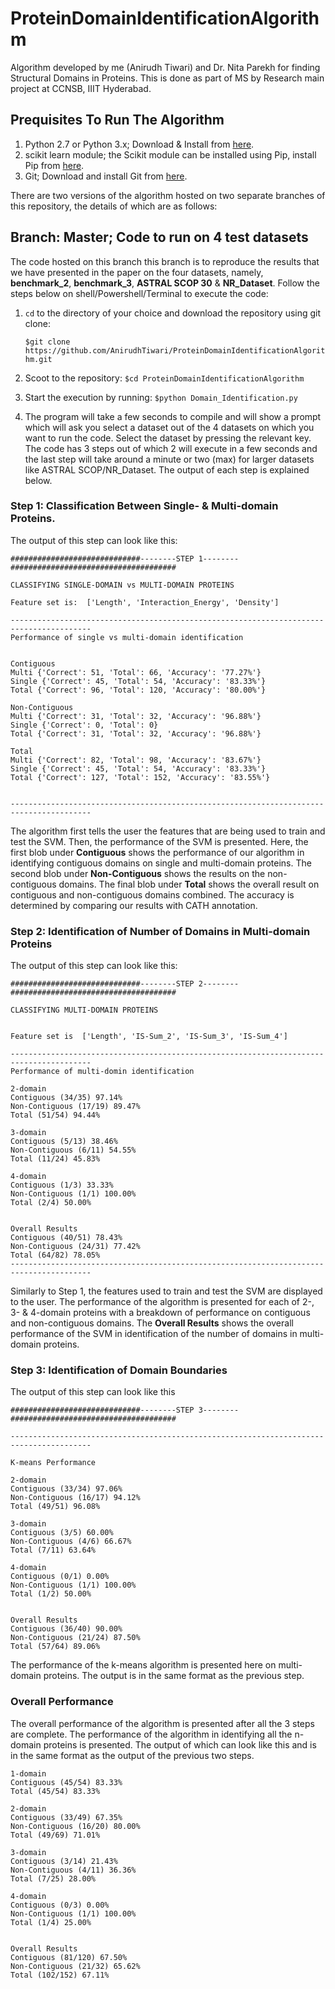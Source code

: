 # ProteinDomainIdentificationAlgorithm
Algorithm developed by me (Anirudh Tiwari) and Dr. Nita Parekh for finding Structural Domains in Proteins. This is done as part of MS by Research main project at CCNSB, IIIT Hyderabad.

## Prequisites To Run The Algorithm
1. Python 2.7 or Python 3.x; Download & Install from [here](https://www.python.org/downloads/).
2. scikit learn module; the Scikit module can be installed using Pip, install Pip from [here](https://pip.pypa.io/en/stable/installing/).
3. Git; Download and install Git from [here](https://git-scm.com/book/en/v2/Getting-Started-Installing-Git).

There are two versions of the algorithm hosted on two separate branches of this repository, the details of which are as follows:

## Branch: Master; Code to run on 4 test datasets ##
The code hosted on this branch this branch is to reproduce the results that we have presented in the paper on the four datasets, namely, **benchmark_2**, **benchmark_3**, **ASTRAL SCOP 30** & **NR_Dataset**. Follow the steps below on shell/Powershell/Terminal to execute the code:
1. `cd` to the directory of your choice and download the repository using git clone:

   ```$git clone https://github.com/AnirudhTiwari/ProteinDomainIdentificationAlgorithm.git```

2. Scoot to the repository: `$cd ProteinDomainIdentificationAlgorithm`

3. Start the execution by running: `$python Domain_Identification.py`

4. The program will take a few seconds to compile and will show a prompt which will ask you select a dataset out of the 4 datasets on which you want to run the code. Select the dataset by pressing the relevant key. The code has 3 steps out of which 2 will execute in a few seconds and the last step will take around a minute or two (max) for larger datasets like ASTRAL SCOP/NR_Dataset. The output of each step is explained below.

### Step 1: Classification Between Single- & Multi-domain Proteins.
The output of this step can look like this:

```
#############################--------STEP 1--------#####################################

CLASSIFYING SINGLE-DOMAIN vs MULTI-DOMAIN PROTEINS

Feature set is:  ['Length', 'Interaction_Energy', 'Density']

----------------------------------------------------------------------------------------
Performance of single vs multi-domain identification


Contiguous
Multi {'Correct': 51, 'Total': 66, 'Accuracy': '77.27%'}
Single {'Correct': 45, 'Total': 54, 'Accuracy': '83.33%'}
Total {'Correct': 96, 'Total': 120, 'Accuracy': '80.00%'}

Non-Contiguous
Multi {'Correct': 31, 'Total': 32, 'Accuracy': '96.88%'}
Single {'Correct': 0, 'Total': 0}
Total {'Correct': 31, 'Total': 32, 'Accuracy': '96.88%'}

Total
Multi {'Correct': 82, 'Total': 98, 'Accuracy': '83.67%'}
Single {'Correct': 45, 'Total': 54, 'Accuracy': '83.33%'}
Total {'Correct': 127, 'Total': 152, 'Accuracy': '83.55%'}


----------------------------------------------------------------------------------------
```

The algorithm first tells the user the features that are being used to train and test the SVM. Then, the performance of the SVM is presented. Here, the first blob under **Contiguous** shows the performance of our algorithm in identifying contiguous domains on single and multi-domain proteins. The second blob under **Non-Contiguous** shows the results on the non-contiguous domains. The final blob under **Total** shows the overall result on contiguous and non-contiguous domains combined. The accuracy is determined by comparing our results with CATH annotation.

### Step 2: Identification of Number of Domains in Multi-domain Proteins
The output of this step can look like this:

```
#############################--------STEP 2--------#####################################

CLASSIFYING MULTI-DOMAIN PROTEINS


Feature set is  ['Length', 'IS-Sum_2', 'IS-Sum_3', 'IS-Sum_4']

----------------------------------------------------------------------------------------
Performance of multi-domin identification

2-domain
Contiguous (34/35) 97.14%
Non-Contiguous (17/19) 89.47%
Total (51/54) 94.44%

3-domain
Contiguous (5/13) 38.46%
Non-Contiguous (6/11) 54.55%
Total (11/24) 45.83%

4-domain
Contiguous (1/3) 33.33%
Non-Contiguous (1/1) 100.00%
Total (2/4) 50.00%


Overall Results
Contiguous (40/51) 78.43%
Non-Contiguous (24/31) 77.42%
Total (64/82) 78.05%
----------------------------------------------------------------------------------------
```
Similarly to Step 1, the features used to train and test the SVM are displayed to the user. The performance of the algorithm is presented for each of 2-, 3- & 4-domain proteins with a breakdown of performance on contiguous and non-contiguous domains. The **Overall Results** shows the overall performance of the SVM in identification of the number of domains in multi-domain proteins.

### Step 3: Identification of Domain Boundaries
The output of this step can look like this
```
#############################--------STEP 3--------#####################################

----------------------------------------------------------------------------------------

K-means Performance

2-domain
Contiguous (33/34) 97.06%
Non-Contiguous (16/17) 94.12%
Total (49/51) 96.08%

3-domain
Contiguous (3/5) 60.00%
Non-Contiguous (4/6) 66.67%
Total (7/11) 63.64%

4-domain
Contiguous (0/1) 0.00%
Non-Contiguous (1/1) 100.00%
Total (1/2) 50.00%


Overall Results
Contiguous (36/40) 90.00%
Non-Contiguous (21/24) 87.50%
Total (57/64) 89.06%
```
The performance of the k-means algorithm is presented here on multi-domain proteins. The output is in the same format as the previous step. 

### Overall Performance
The overall performance of the algorithm is presented after all the 3 steps are complete. The performance of the algorithm in identifying all the n-domain proteins is presented. The output of which can look like this and is in the same format as the output of the previous two steps.
```
1-domain
Contiguous (45/54) 83.33%
Total (45/54) 83.33%

2-domain
Contiguous (33/49) 67.35%
Non-Contiguous (16/20) 80.00%
Total (49/69) 71.01%

3-domain
Contiguous (3/14) 21.43%
Non-Contiguous (4/11) 36.36%
Total (7/25) 28.00%

4-domain
Contiguous (0/3) 0.00%
Non-Contiguous (1/1) 100.00%
Total (1/4) 25.00%


Overall Results
Contiguous (81/120) 67.50%
Non-Contiguous (21/32) 65.62%
Total (102/152) 67.11%
```



